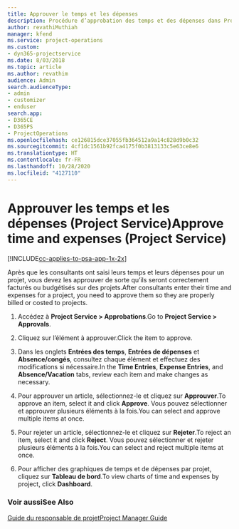 ```yaml
---
title: Approuver le temps et les dépenses
description: Procédure d’approbation des temps et des dépenses dans Project Service
author: revathiMuthiah
manager: kfend
ms.service: project-operations
ms.custom:
- dyn365-projectservice
ms.date: 8/03/2018
ms.topic: article
ms.author: revathim
audience: Admin
search.audienceType:
- admin
- customizer
- enduser
search.app:
- D365CE
- D365PS
- ProjectOperations
ms.openlocfilehash: ce126815dce37055fb364512a9a14c828d9b0c32
ms.sourcegitcommit: 4cf1dc1561b92fca4175f0b3813133c5e63ce8e6
ms.translationtype: HT
ms.contentlocale: fr-FR
ms.lasthandoff: 10/28/2020
ms.locfileid: "4127110"
---
```

# <a name="approve-time-and-expenses-project-service"></a><span data-ttu-id="a179d-103">Approuver les temps et les dépenses (Project Service)</span><span class="sxs-lookup"><span data-stu-id="a179d-103">Approve time and expenses (Project Service)</span></span>

[!INCLUDE[cc-applies-to-psa-app-1x-2x](../includes/cc-applies-to-psa-app-1x-2x.md)]

<span data-ttu-id="a179d-104">Après que les consultants ont saisi leurs temps et leurs dépenses pour un projet, vous devez les approuver de sorte qu’ils seront correctement facturés ou budgétisés sur des projets.</span><span class="sxs-lookup"><span data-stu-id="a179d-104">After consultants enter their time and expenses for a project, you need to approve them so they are properly billed or costed to projects.</span></span>  
  
1.  <span data-ttu-id="a179d-105">Accédez à **Project Service > Approbations**.</span><span class="sxs-lookup"><span data-stu-id="a179d-105">Go to **Project Service > Approvals**.</span></span>  
  
2.  <span data-ttu-id="a179d-106">Cliquez sur l’élément à approuver.</span><span class="sxs-lookup"><span data-stu-id="a179d-106">Click the item to approve.</span></span>  
  
3.  <span data-ttu-id="a179d-107">Dans les onglets **Entrées des temps**, **Entrées de dépenses** et **Absence/congés**, consultez chaque élément et effectuez des modifications si nécessaire.</span><span class="sxs-lookup"><span data-stu-id="a179d-107">In the **Time Entries**, **Expense Entries**, and **Absence/Vacation** tabs, review each item and make changes as necessary.</span></span>  
  
4.  <span data-ttu-id="a179d-108">Pour approuver un article, sélectionnez-le et cliquez sur **Approuver**.</span><span class="sxs-lookup"><span data-stu-id="a179d-108">To approve an item, select it and click **Approve**.</span></span> <span data-ttu-id="a179d-109">Vous pouvez sélectionner et approuver plusieurs éléments à la fois.</span><span class="sxs-lookup"><span data-stu-id="a179d-109">You can select and approve multiple items at once.</span></span>  
  
5.  <span data-ttu-id="a179d-110">Pour rejeter un article, sélectionnez-le et cliquez sur **Rejeter**.</span><span class="sxs-lookup"><span data-stu-id="a179d-110">To reject an item, select it and click **Reject**.</span></span> <span data-ttu-id="a179d-111">Vous pouvez sélectionner et rejeter plusieurs éléments à la fois.</span><span class="sxs-lookup"><span data-stu-id="a179d-111">You can select and reject multiple items at once.</span></span>  
  
6.  <span data-ttu-id="a179d-112">Pour afficher des graphiques de temps et de dépenses par projet, cliquez sur **Tableau de bord**.</span><span class="sxs-lookup"><span data-stu-id="a179d-112">To view charts of time and expenses by project, click **Dashboard**.</span></span>  
  
### <a name="see-also"></a><span data-ttu-id="a179d-113">Voir aussi</span><span class="sxs-lookup"><span data-stu-id="a179d-113">See Also</span></span>  
 [<span data-ttu-id="a179d-114">Guide du responsable de projet</span><span class="sxs-lookup"><span data-stu-id="a179d-114">Project Manager Guide</span></span>](../psa/project-manager-guide.md)

